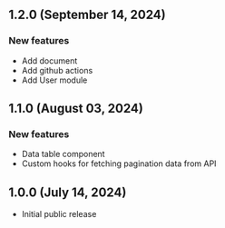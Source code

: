 ## 1.2.0 (September 14, 2024)

### New features

- Add document
- Add github actions
- Add User module

## 1.1.0 (August 03, 2024)

### New features

- Data table component
- Custom hooks for fetching pagination data from API

## 1.0.0 (July 14, 2024)

- Initial public release
